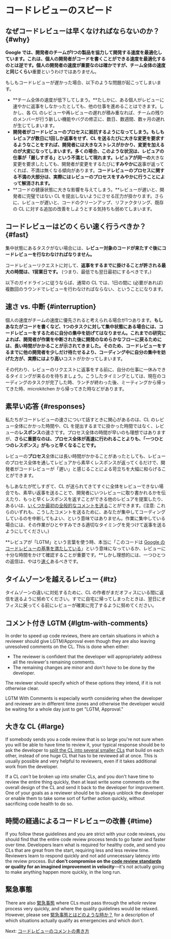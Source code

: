 # コードレビューのスピード



## なぜコードレビューは早くなければならないのか？ {#why}

**Google では、開発者のチームが1つの製品を協力して開発する速度を最適化しています。**これは、個人の開発者がコードを書くことができる速度を最適化するのとは逆です。個人の開発者の速度が重要なのは確かですが、チーム全体の速度と**同じくらい**重要というわけではありません。

もしもコードレビューが遅かった場合、以下のような問題が起こってしまいます。

*   **チーム全体の速度が低下してしまう。**たしかに、ある個人がレビューに速やかに返事をしなかったとしても、他の仕事を進めることはできます。しかし、各 CL のレビューや再レビューの遅れが積み重なれば、チームの残りのメンバーが行う新しい機能やバグの修正に、数日、数週間、数ヶ月の遅れが生じてしまいます。
*   **開発者がコードレビューのプロセスに抵抗するようになってしまう。**もしもレビュアが数日に1回しか返事をせず、CL を送るたびに大きな変更を要求するようなことをすれば、開発者には大きなストレスがかかり、変更を加えるのが大変になってしまいます。多くの場合、このような状況は、レビュアの仕事が「厳しすぎる」という不満として現れます。レビュアが**同一の**大きな変更を要求したしても、開発者が変更をするたびに**すみやかに**返事が返ってくれば、不満は無くなる傾向があります。**コードレビューのプロセスに関する不満の大部分は、実際にはレビューのプロセスをすみやかに行うことによって解消されます。**
*   **コードの健康状態に大きな影響を与えてしまう。**レビューが遅いと、開発者に完璧ではない CL を提出しないようにさせる圧力が掛かります。さらに、レビューが遅いと、コードのクリーンアップ、リファクタリング、既存の CL に対する追加の改善をしようとする気持ちも弱めてしまいます。

## コードレビューはどのくらい速く行うべきか？ {#fast}

集中状態にあるタスクがない場合には、**レビュー対象のコードが来たすぐ後にコードレビューを行なわなければなりません。**

コードレビューリクエストに対して、**返事をするまでに掛けることが許される最大の時間は、1営業日です。** (つまり、最低でも翌日最初にするべきです。)

以下のガイドラインに従うならば、通常の CL では、1日の間に (必要があれば) 複数回のラウンドでレビューを行わなければならない、ということになります。

## 速さ vs. 中断 {#interruption}

個人の速度がチームの速度に優先されると考えられる場合が1つあります。**もしあなたがコードを書くなど、1つのタスクに対して集中状態にある場合には、コードレビューをするために自分の集中を妨げてはなりません。**これまでの研究によれば、開発者が作業を中断された後に開発のなめらかなフローに戻るためには、長い時間がかかることが示されてきました。そのため、コードレビューをするまでに他の開発者を少しだけ待たせるより、コーディング中に自分の集中を妨げた方が、実際には**より高い**コストがかかってしまいます。

その代わり、レビューのリクエストに返事をする前に、自分の仕事に一休みできるタイミングが来るのを待ちましょう。こうしたタイミングとしては、現在のコーディングのタスクが完了した時、ランチが終わった後、ミーティングから帰ってきた時、microkitchen から帰ってきた時などがあります。

## 素早い応答 {#responses}

私たちがコードレビューの速さについて話すときに関心があるのは、CL のレビュー全体にかかった時間や、CL を提出するまでに掛かった時間ではなく、レビューの**レスポンス**の速さです。プロセス全体の時間が早いのも理想ではありますが、**さらに重要なのは、プロセス全体が高速に行われることよりも、「一つひとつのレスポンス」がもっと早くなることです。** 

レビューの**プロセス**全体には長い時間がかかることがあったとしても、レビューのプロセス全体を通してレビュアから素早くレスポンスが返ってくるだけで、開発者がコードレビューが「遅い」と感じることによる苛立ちを大幅に和らげることができます。

もしあなたが忙しすぎて、CL が送られてきてすぐに全体をレビューできない場合でも、素早い返事を送ることで、開発者にいつレビューに取り書かれるかを伝えたり、もっと早くレスポンスを返すことができる他のレビュアを提案したり、あるいは、[いくつか最初の全般的なコメントを送る](navigate.md)ことができます。(注意: これらのいずれも、こうしたコメントを送るために、あなたが集中してコーディングしているのを中断してもよい、という意味ではありません。作業に集中している場合には、その作業がひとやすみできる適切なタイミングを見つけて返事を送るようにしてください。)

**レビュアが「LGTM」という言葉を使う時、本当に「このコードは [Google のコードレビューの基準を満たしている](standard.md)」という意味になっているか、レビューに十分な時間をかけて確認することが重要です。**しかし理想的には、一つひとつの返信は、やはり[速く](#fast)あるべきです。

## タイムゾーンを越えるレビュー {#tz}

タイムゾーンの違いに対処するために、CL の作者がまだオフィスにいる間に返信を送るように努めてください。すでに自宅に帰ってしまったときは、翌日にオフィスに戻ってくる前にレビューが確実に完了するように努めてください。

## コメント付き LGTM {#lgtm-with-comments}

In order to speed up code reviews, there are certain situations in which a
reviewer should give LGTM/Approval even though they are also leaving unresolved
comments on the CL. This is done when either:

*   The reviewer is confident that the developer will appropriately address all
    the reviewer's remaining comments.
*   The remaining changes are minor and don't _have_ to be done by the
    developer.

The reviewer should specify which of these options they intend, if it is not
otherwise clear.

LGTM With Comments is especially worth considering when the developer and
reviewer are in different time zones and otherwise the developer would be
waiting for a whole day just to get "LGTM, Approval."

## 大きな CL {#large}

If somebody sends you a code review that is so large you're not sure when you
will be able to have time to review it, your typical response should be to ask
the developer to
[split the CL into several smaller CLs](../developer/small-cls.md) that build on
each other, instead of one huge CL that has to be reviewed all at once. This is
usually possible and very helpful to reviewers, even if it takes additional work
from the developer.

If a CL *can't* be broken up into smaller CLs, and you don't have time to review
the entire thing quickly, then at least write some comments on the overall
design of the CL and send it back to the developer for improvement. One of your
goals as a reviewer should be to always unblock the developer or enable them to
take some sort of further action quickly, without sacrificing code health to do
so.

## 時間の経過によるコードレビューの改善 {#time}

If you follow these guidelines and you are strict with your code reviews, you
should find that the entire code review process tends to go faster and faster
over time. Developers learn what is required for healthy code, and send you CLs
that are great from the start, requiring less and less review time. Reviewers
learn to respond quickly and not add unnecessary latency into the review
process.
But **don't compromise on
the [code review standards](standard.md) or quality for an imagined improvement
in velocity**&mdash;it's not actually going to make anything happen more
quickly, in the long run.

## 緊急事態

There are also [緊急事態](../emergencies.md) where CLs must pass through the
_whole_ review process very quickly, and where the quality guidelines would be
relaxed. However, please see [緊急事態とはどのような時か？](../emergencies.md#what) for
a description of which situations actually qualify as emergencies and which
don't.

Next: [コードレビューのコメントの書き方](comments.md)
